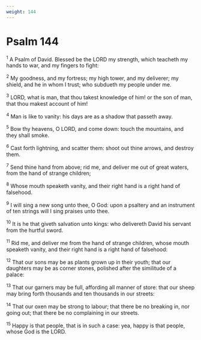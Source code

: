 ```yaml
---
weight: 144
---
```


# Psalm 144

<sup>1</sup> A Psalm of David. Blessed be the LORD my strength, which teacheth my hands to war, and my fingers to fight: 

<sup>2</sup> My goodness, and my fortress; my high tower, and my deliverer; my shield, and he in whom I trust; who subdueth my people under me. 

<sup>3</sup> LORD, what is man, that thou takest knowledge of him! or the son of man, that thou makest account of him! 

<sup>4</sup> Man is like to vanity: his days are as a shadow that passeth away. 

<sup>5</sup> Bow thy heavens, O LORD, and come down: touch the mountains, and they shall smoke. 

<sup>6</sup> Cast forth lightning, and scatter them: shoot out thine arrows, and destroy them. 

<sup>7</sup> Send thine hand from above; rid me, and deliver me out of great waters, from the hand of strange children; 

<sup>8</sup> Whose mouth speaketh vanity, and their right hand is a right hand of falsehood. 

<sup>9</sup> I will sing a new song unto thee, O God: upon a psaltery and an instrument of ten strings will I sing praises unto thee. 

<sup>10</sup> It is he that giveth salvation unto kings: who delivereth David his servant from the hurtful sword. 

<sup>11</sup> Rid me, and deliver me from the hand of strange children, whose mouth speaketh vanity, and their right hand is a right hand of falsehood: 

<sup>12</sup> That our sons may be as plants grown up in their youth; that our daughters may be as corner stones, polished after the similitude of a palace: 

<sup>13</sup> That our garners may be full, affording all manner of store: that our sheep may bring forth thousands and ten thousands in our streets: 

<sup>14</sup> That our oxen may be strong to labour; that there be no breaking in, nor going out; that there be no complaining in our streets. 

<sup>15</sup> Happy is that people, that is in such a case: yea, happy is that people, whose God is the LORD. 


